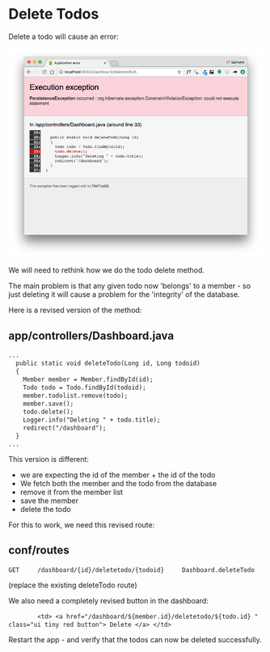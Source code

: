 # Delete Todos

Delete a todo will cause an error:

![](img/09.png)

We will need to rethink how we do the todo delete method.

The main problem is that any given todo now 'belongs' to a member - so just deleting it will cause a problem for the 'integrity' of the database.

Here is a revised version of the method:

## app/controllers/Dashboard.java

~~~
...
  public static void deleteTodo(Long id, Long todoid)
  {
    Member member = Member.findById(id);
    Todo todo = Todo.findById(todoid);
    member.todolist.remove(todo);
    member.save();
    todo.delete();
    Logger.info("Deleting " + todo.title);
    redirect("/dashboard");
  }
...
~~~

This version is different:

- we are expecting the id of the member + the id of the todo
- We fetch both the member and the todo from the database
- remove it from the member list
- save the member
- delete the todo

For this to work, we need this revised route:

## conf/routes

~~~
GET     /dashboard/{id}/deletetodo/{todoid}     Dashboard.deleteTodo
~~~

(replace the existing deleteTodo route)

We also need a completely revised button in the dashboard:

~~~
        <td> <a href="/dashboard/${member.id}/deletetodo/${todo.id} " class="ui tiny red button"> Delete </a> </td>
~~~

Restart the app - and verify that the todos can now be deleted successfully.
